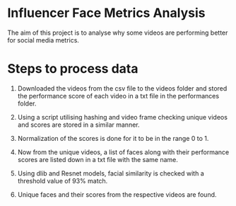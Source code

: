 # Influencer Face Metrics Analysis

The aim of this project is to analyse why some videos are performing better for social media metrics.

# Steps to process data

1. Downloaded the videos from the csv file to the videos folder and stored the performance score of each video in a txt file in the performances folder.

2. Using a script utilising hashing and video frame checking unique videos and scores are stored in a similar manner.

3. Normalization of the scores is done for it to be in the range 0 to 1.

4. Now from the unique videos, a list of faces along with their performance scores are listed down in a txt file with the same name.

5. Using dlib and Resnet models, facial similarity is checked with a threshold value of 93% match.

6. Unique faces and their scores from the respective videos are found.
